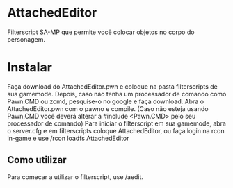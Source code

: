 # AttachedEditor
Filterscript SA-MP que permite você colocar objetos no corpo do personagem.

# Instalar
Faça download do AttachedEditor.pwn e coloque na pasta filterscripts de sua gamemode.
Depois, caso não tenha um processador de comando como Pawn.CMD ou zcmd, pesquise-o no google e faça download.
Abra o AttachedEditor.pwn com o pawno e compile. (Caso não esteja usando Pawn.CMD você deverá alterar a #include <Pawn.CMD> pelo seu processador de comando)
Para iniciar o filterscript em sua gamemode, abra o server.cfg e em filterscripts coloque AttachedEditor, ou faça login na rcon in-game e use /rcon loadfs AttachedEditor

## Como utilizar
Para começar a utilizar o filterscript, use /aedit.
